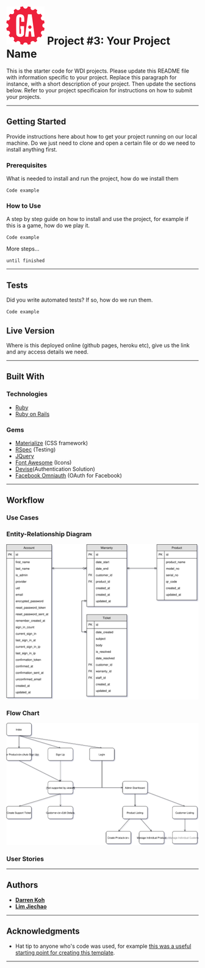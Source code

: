 # ![](./-ProjectDocumentation/ga_logo.svg) Project #3: Your Project Name

This is the starter code for WDI projects. Please update this README file with information specific to your project. Replace this paragraph for instance, with a short description of your project. Then update the sections below. Refer to your project specificaion for instructions on how to submit your projects.

---

## Getting Started

Provide instructions here about how to get your project running on our local machine. Do we just need to clone and open a certain file or do we need to install anything first.

### Prerequisites

What is needed to install and run the project, how do we install them

```
Code example
```

### How to Use

A step by step guide on how to install and use the project, for example if this is a game, how do we play it.


```
Code example
```

More steps...

```
until finished
```

---

## Tests

Did you write automated tests? If so, how do we run them.

```
Code example
```

## Live Version

Where is this deployed online (github pages, heroku etc), give us the link and any access details we need.

---

## Built With

<!-- What did you use to build it, list the technologies, plugins, gems, packages etc. -->

### Technologies

* [Ruby](https://www.ruby-lang.org/en/)
* [Ruby on Rails](http://rubyonrails.org/)
<!-- * [jQuery](http://jquery.com/) - jQuery for example is something you likely used -->

### Gems

* [Materialize](http://materializecss.com/) (CSS framework)
* [RSpec](http://rspec.info/) (Testing)
* [JQuery](https://github.com/rails/jquery-rails)
* [Font Awesome](https://github.com/bokmann/font-awesome-rails) (Icons)
* [Devise](https://github.com/plataformatec/devise)(Authentication Solution)
* [Facebook Omniauth](https://github.com/mkdynamic/omniauth-facebook) (OAuth for Facebook)
---

## Workflow

<!-- Did you write user stories, draw wireframes, use task tracking, produce ERDs? Did you use source control, with regular commits? Include links to them here. -->

### Use Cases

### Entity-Relationship Diagram

![](/-ProjectDocumentation/project_3_erd.svg)

### Flow Chart

![](/-ProjectDocumentation/project_3_flowchart.svg)

### User Stories

<!-- Wireframe -->

---

## Authors

* **[Darren Koh](https://github.com/keed)**
* **[Lim Jiechao](https://github.com/limjiechao)**

---

## Acknowledgments

* Hat tip to anyone who's code was used, for example [this was a useful starting point for creating this template](https://gist.github.com/PurpleBooth/109311bb0361f32d87a2).

---
